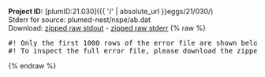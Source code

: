 **Project ID:** [plumID:21.030]({{ '/' | absolute_url }}eggs/21/030/)  
Stderr for source:  plumed-nest/nspe/ab.dat   
Download: [zipped raw stdout](ab.dat.plumed.stdout.txt.zip) - [zipped raw stderr](ab.dat.plumed.stderr.txt.zip) 
{% raw %}
<pre>
#! Only the first 1000 rows of the error file are shown below
#! To inspect the full error file, please download the zipped raw stderr file above
</pre>
{% endraw %}
